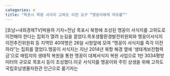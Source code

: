 ```yaml
---
categories: e
title: "목포시 북항 서식지 고하도 이전 요구 “맹꽁이에게 자유를”"
---
```

[호남=내외경제TV]박용하 기자=전남 목포시 북항에 조성된 맹꽁이 서식지를 고하도로 이전해야 한다는 집회가 열려 눈길을 끌었다.목포생활환경발전위원회와 맹꽁이서식지이전추진위원회 등 지역민 40여명은 26일 시청앞에 모여 “맹꽁이 서식지를 즉각 이전하라”는 집회를 열었다.맹꽁이 서식지는 지난 2014년 북항 해경 옆에 ‘생태계보전협력금’으로 매립지의 생태적 복원을 통한 맹꽁이 대체서식지 복원 사업으로 1만 3034평방미터의 규모로 목포시 등이 조성했다.이곳 서식지를 맹꽁이와 주민 상생을 위해 고하도 국립호남생물자원관 인근으로 옮기자는